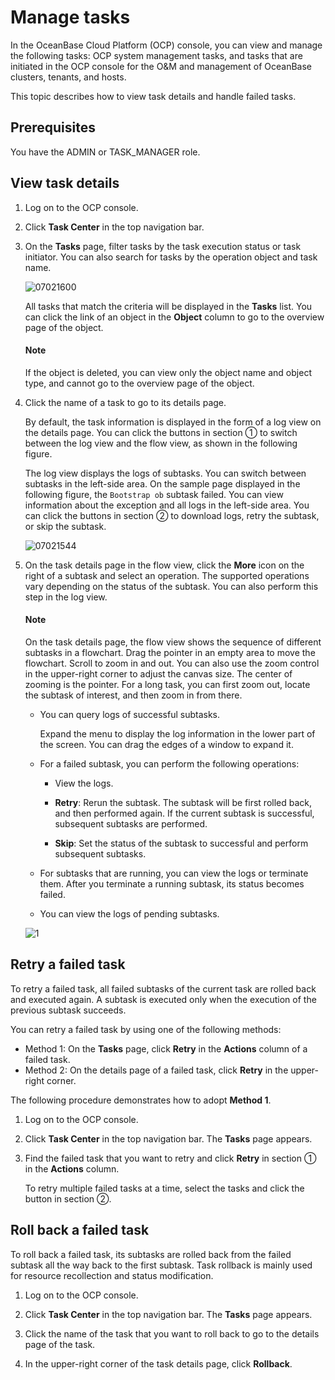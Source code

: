 # Manage tasks

In the OceanBase Cloud Platform (OCP) console, you can view and manage the following tasks: OCP system management tasks, and tasks that are initiated in the OCP console for the O&M and management of OceanBase clusters, tenants, and hosts.

This topic describes how to view task details and handle failed tasks.

## Prerequisites

You have the ADMIN or TASK_MANAGER role.

## View task details

1. Log on to the OCP console.

2. Click **Task Center** in the top navigation bar.

3. On the **Tasks** page, filter tasks by the task execution status or task initiator. You can also search for tasks by the operation object and task name.

   ![07021600](https://obbusiness-private.oss-cn-shanghai.aliyuncs.com/doc/img/ocp/420/%E7%AE%A1%E7%90%86%E4%BB%BB%E5%8A%A1-1.png)

   All tasks that match the criteria will be displayed in the **Tasks** list. You can click the link of an object in the **Object** column to go to the overview page of the object.

   <main id="notice" type='explain'>
   <h4>Note</h4>
   <p>If the object is deleted, you can view only the object name and object type, and cannot go to the overview page of the object.<b></b> </p>
   </main>

4. Click the name of a task to go to its details page.

   By default, the task information is displayed in the form of a log view on the details page. You can click the buttons in section ① to switch between the log view and the flow view, as shown in the following figure.

   The log view displays the logs of subtasks. You can switch between subtasks in the left-side area. On the sample page displayed in the following figure, the `Bootstrap ob` subtask failed. You can view information about the exception and all logs in the left-side area. You can click the buttons in section ② to download logs, retry the subtask, or skip the subtask.

   ![07021544](https://obbusiness-private.oss-cn-shanghai.aliyuncs.com/doc/img/ocp/420/%E7%AE%A1%E7%90%86%E4%BB%BB%E5%8A%A1-2.png)

5. On the task details page in the flow view, click the **More** icon on the right of a subtask and select an operation. The supported operations vary depending on the status of the subtask. You can also perform this step in the log view.

   <main id="notice" type='explain'>
   <h4>Note</h4>
   <p>On the task details page, the <strong></strong>flow view shows the sequence of different subtasks in a flowchart. Drag the pointer in an empty area to move the flowchart. Scroll to zoom in and out. You can also use the zoom control in the upper-right corner to adjust the canvas size. The center of zooming is the pointer. For a long task, you can first zoom out, locate the subtask of interest, and then zoom in from there. </p>
   </main>

   * You can query logs of successful subtasks.

      Expand the menu to display the log information in the lower part of the screen. You can drag the edges of a window to expand it.

   * For a failed subtask, you can perform the following operations:

      * View the logs.

      * **Retry**: Rerun the subtask. The subtask will be first rolled back, and then performed again. If the current subtask is successful, subsequent subtasks are performed.

      * **Skip**: Set the status of the subtask to successful and perform subsequent subtasks.

   * For subtasks that are running, you can view the logs or terminate them. After you terminate a running subtask, its status becomes failed.

   * You can view the logs of pending subtasks.

   ![1](https://obbusiness-private.oss-cn-shanghai.aliyuncs.com/doc/img/ocp/420/%E7%AE%A1%E7%90%86%E4%BB%BB%E5%8A%A1-3.png)

## Retry a failed task

To retry a failed task, all failed subtasks of the current task are rolled back and executed again. A subtask is executed only when the execution of the previous subtask succeeds.

You can retry a failed task by using one of the following methods:

* Method 1: On the **Tasks** page, click **Retry** in the **Actions** column of a failed task.
* Method 2: On the details page of a failed task, click **Retry** in the upper-right corner.

The following procedure demonstrates how to adopt **Method 1**.

1. Log on to the OCP console.

2. Click **Task Center** in the top navigation bar. The **Tasks** page appears.

3. Find the failed task that you want to retry and click **Retry** in section ① in the **Actions** column.

   To retry multiple failed tasks at a time, select the tasks and click the button in section ②.

## Roll back a failed task

To roll back a failed task, its subtasks are rolled back from the failed subtask all the way back to the first subtask. Task rollback is mainly used for resource recollection and status modification.

1. Log on to the OCP console.

2. Click **Task Center** in the top navigation bar. The **Tasks** page appears.

3. Click the name of the task that you want to roll back to go to the details page of the task.

4. In the upper-right corner of the task details page, click **Rollback**.
